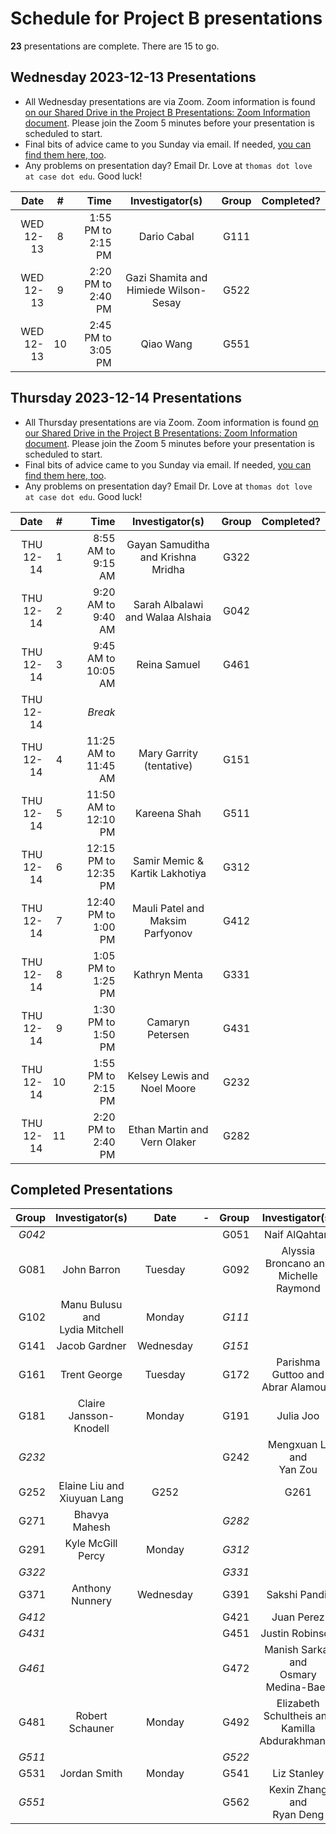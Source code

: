 # Schedule for Project B presentations

**23** presentations are complete. There are 15 to go.

## Wednesday 2023-12-13 Presentations

- All Wednesday presentations are via Zoom. Zoom information is found [on our Shared Drive in the Project B Presentations: Zoom Information document](https://docs.google.com/document/d/1ARSzHgUeoPW45ljzvecc46pHzUEQvjpDARB0a4-5418/edit?usp=sharing). Please join the Zoom 5 minutes before your presentation is scheduled to start.
- Final bits of advice came to you Sunday via email. If needed, [you can find them here, too](https://github.com/THOMASELOVE/431-classes-2023/blob/main/projB/final_presentation_advice.md).
- Any problems on presentation day? Email Dr. Love at `thomas dot love at case dot edu`. Good luck!

Date | # | Time | Investigator(s) | Group | Completed?
---------: | :-: | --------: | :---------------------------------: | :-----: | :------:
WED 12-13 | 8 | 1:55 PM to 2:15 PM | Dario Cabal | G111
WED 12-13 | 9 | 2:20 PM to 2:40 PM | Gazi Shamita and Himiede Wilson-Sesay | G522
WED 12-13 | 10 | 2:45 PM to 3:05 PM | Qiao Wang | G551

## Thursday 2023-12-14 Presentations

- All Thursday presentations are via Zoom. Zoom information is found [on our Shared Drive in the Project B Presentations: Zoom Information document](https://docs.google.com/document/d/1ARSzHgUeoPW45ljzvecc46pHzUEQvjpDARB0a4-5418/edit?usp=sharing). Please join the Zoom 5 minutes before your presentation is scheduled to start.
- Final bits of advice came to you Sunday via email. If needed, [you can find them here, too](https://github.com/THOMASELOVE/431-classes-2023/blob/main/projB/final_presentation_advice.md).
- Any problems on presentation day? Email Dr. Love at `thomas dot love at case dot edu`. Good luck!

Date | # | Time | Investigator(s) | Group | Completed?
---------: | :-: | --------: | :---------------------------------: | :-----: | :------:
THU 12-14 | 1 | 8:55 AM to 9:15 AM | Gayan Samuditha and Krishna Mridha | G322
THU 12-14 | 2 | 9:20 AM to 9:40 AM | Sarah Albalawi and Walaa Alshaia | G042
THU 12-14 | 3 | 9:45 AM to 10:05 AM | Reina Samuel | G461
THU 12-14 | | *Break*
THU 12-14 | 4 | 11:25 AM to 11:45 AM | Mary Garrity (tentative) | G151
THU 12-14 | 5 | 11:50 AM to 12:10 PM | Kareena Shah | G511
THU 12-14 | 6 | 12:15 PM to 12:35 PM | Samir Memic & Kartik Lakhotiya | G312
THU 12-14 | 7 | 12:40 PM to 1:00 PM | Mauli Patel and Maksim Parfyonov | G412
THU 12-14 | 8 | 1:05 PM to 1:25 PM | Kathryn Menta | G331
THU 12-14 | 9 | 1:30 PM to 1:50 PM | Camaryn Petersen | G431
THU 12-14 | 10 | 1:55 PM to 2:15 PM | Kelsey Lewis and Noel Moore | G232
THU 12-14 | 11 | 2:20 PM to 2:40 PM | Ethan Martin and Vern Olaker | G282

## Completed Presentations

Group | Investigator(s) | Date | - | Group | Investigator(s) | Date
---: | :--------------------------------: | :-----: | -- | ---: | :--------------------------------: | :-----: 
*G042* | | | | G051 | Naif AlQahtani | Monday
G081 | John Barron | Tuesday | | G092 | Alyssia Broncano and <br /> Michelle Raymond
G102 | Manu Bulusu and <br /> Lydia Mitchell | Monday | | *G111* |
G141 | Jacob Gardner | Wednesday | | *G151* | 
G161 | Trent George | Tuesday | | G172 | Parishma Guttoo and <br /> Abrar Alamoudi | Monday
G181 | Claire Jansson-Knodell | Monday | | G191 | Julia Joo | Wednesday
*G232* | | | | G242 | Mengxuan Li and <br /> Yan Zou | Tuesday
G252 | Elaine Liu and <br /> Xiuyuan Lang | G252 | | | G261 | Zunren (Jack) Liu | Monday
G271 | Bhavya Mahesh | | | *G282* |
G291 | Kyle McGill Percy | Monday | | *G312* |
*G322* | | | | *G331* |
G371 | Anthony Nunnery | Wednesday | | G391 | Sakshi Pandit | Wednesday
*G412* | | | | G421 | Juan Perez | Tuesday
*G431* | | | | G451 | Justin Robinson | Tuesday
*G461* | | | | G472 | Manish Sarkar and <br /> Osmary Medina-Baez | Monday
G481 | Robert Schauner | Monday | | G492 | Elizabeth Schultheis and <br /> Kamilla Abdurakhmanov | Tuesday
*G511* | | | | *G522* | 
G531 | Jordan Smith | Monday | | G541 | Liz Stanley | Monday
*G551* | | | | G562 | Kexin Zhang and <br /> Ryan Deng | Tuesday
